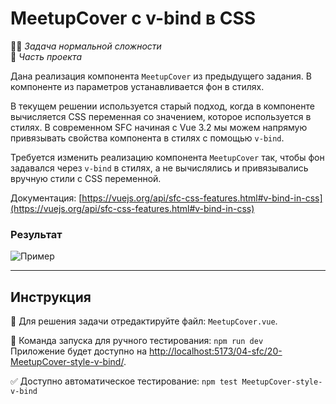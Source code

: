 # MeetupCover с v-bind в CSS

👷🏻 _Задача нормальной сложности_\
💼 _Часть проекта_

<!--start_statement-->

Дана реализация компонента `MeetupCover` из предыдущего задания. В компоненте из параметров устанавливается фон в
стилях.

В текущем решении используется старый подход, когда в компоненте вычисляется CSS переменная со значением, которое
используется в стилях. В современном SFC начиная с Vue 3.2 мы можем напрямую привязывать свойства компонента в стилях с
помощью `v-bind`.

Требуется изменить реализацию компонента `MeetupCover` так, чтобы фон задавался через `v-bind` в стилях, а не
вычислялись и привязывались вручную стили с CSS переменной.

Документация: [https://vuejs.org/api/sfc-css-features.html#v-bind-in-css](https://vuejs.org/api/sfc-css-features.html#v-bind-in-css)

### Результат

<img src="https://i.imgur.com/R3qP00L.png" alt="Пример" style="max-width: 100%" />

<!--end_statement-->

---

## Инструкция

📝 Для решения задачи отредактируйте файл: `MeetupCover.vue`.

🚀 Команда запуска для ручного тестирования: `npm run dev`\
Приложение будет доступно на [http://localhost:5173/04-sfc/20-MeetupCover-style-v-bind/](http://localhost:5173/04-sfc/20-MeetupCover-style-v-bind/).

✅ Доступно автоматическое тестирование: `npm test MeetupCover-style-v-bind`
